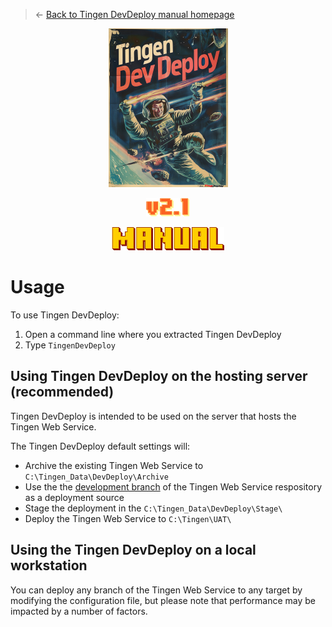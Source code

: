 <!-- u250611 -->

> &larr; [Back to Tingen DevDeploy manual homepage](README.md)

<div align="center">

  ![logo](https://github.com/spectrum-health-systems/tingen-dev-deploy/blob/main/.github/image/logo/tngndvdp-194x254.png)

  ![Version 2.1](https://github.com/APrettyCoolProgram/aprettycoolprogram/blob/main/profile/pub/verel/v/v2.1.png)

  ![Manual](https://github.com/APrettyCoolProgram/aprettycoolprogram/blob/main/profile/pub/other/manual.png)

</div>

# Usage

To use Tingen DevDeploy:

1. Open a command line where you extracted Tingen DevDeploy
2. Type `TingenDevDeploy`

## Using Tingen DevDeploy on the hosting server (recommended)

Tingen DevDeploy is intended to be used on the server that hosts the Tingen Web Service.

The Tingen DevDeploy default settings will:

* Archive the existing Tingen Web Service to `C:\Tingen_Data\DevDeploy\Archive`
* Use the the [development branch](https://github.com/spectrum-health-systems/tingen-web-service/tree/development) of the Tingen Web Service respository as a deployment source
* Stage the deployment in the `C:\Tingen_Data\DevDeploy\Stage\`
* Deploy the Tingen Web Service to `C:\Tingen\UAT\`

## Using the Tingen DevDeploy on a local workstation

You can deploy any branch of the Tingen Web Service to any target by modifying the configuration file, but please note that performance may be impacted by a number of factors.
